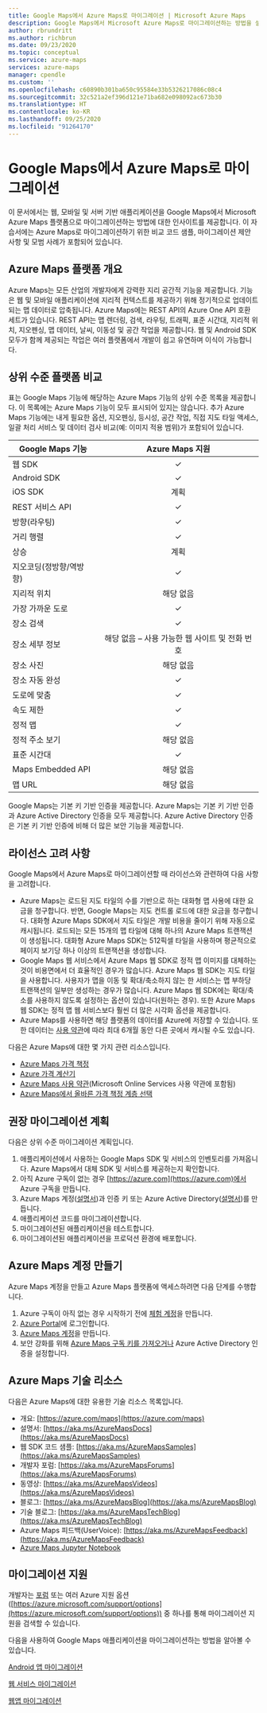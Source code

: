 ```yaml
---
title: Google Maps에서 Azure Maps로 마이그레이션 | Microsoft Azure Maps
description: Google Maps에서 Microsoft Azure Maps로 마이그레이션하는 방법을 설명합니다. Azure Maps API 및 SDK로 전환하는 방법을 안내하는 지침입니다.
author: rbrundritt
ms.author: richbrun
ms.date: 09/23/2020
ms.topic: conceptual
ms.service: azure-maps
services: azure-maps
manager: cpendle
ms.custom: ''
ms.openlocfilehash: c60890b301ba650c95584e33b5326217086c08c4
ms.sourcegitcommit: 32c521a2ef396d121e71ba682e098092ac673b30
ms.translationtype: HT
ms.contentlocale: ko-KR
ms.lasthandoff: 09/25/2020
ms.locfileid: "91264170"
---
```

# <a name="migrate-from-google-maps-to-azure-maps"></a>Google Maps에서 Azure Maps로 마이그레이션

이 문서에서는 웹, 모바일 및 서버 기반 애플리케이션을 Google Maps에서 Microsoft Azure Maps 플랫폼으로 마이그레이션하는 방법에 대한 인사이트를 제공합니다. 이 자습서에는 Azure Maps로 마이그레이션하기 위한 비교 코드 샘플, 마이그레이션 제안 사항 및 모범 사례가 포함되어 있습니다.

## <a name="azure-maps-platform-overview"></a>Azure Maps 플랫폼 개요

Azure Maps는 모든 산업의 개발자에게 강력한 지리 공간적 기능을 제공합니다. 기능은 웹 및 모바일 애플리케이션에 지리적 컨텍스트를 제공하기 위해 정기적으로 업데이트되는 맵 데이터로 압축됩니다. Azure Maps에는 REST API의 Azure One API 호환 세트가 있습니다. REST API는 맵 렌더링, 검색, 라우팅, 트래픽, 표준 시간대, 지리적 위치, 지오펜싱, 맵 데이터, 날씨, 이동성 및 공간 작업을 제공합니다. 웹 및 Android SDK 모두가 함께 제공되는 작업은 여러 플랫폼에서 개발이 쉽고 유연하며 이식이 가능합니다.

## <a name="high-level-platform-comparison"></a>상위 수준 플랫폼 비교

표는 Google Maps 기능에 해당하는 Azure Maps 기능의 상위 수준 목록을 제공합니다. 이 목록에는 Azure Maps 기능이 모두 표시되어 있지는 않습니다. 추가 Azure Maps 기능에는 내게 필요한 옵션, 지오펜싱, 등시성, 공간 작업, 직접 지도 타일 액세스, 일괄 처리 서비스 및 데이터 검사 비교(예: 이미지 적용 범위)가 포함되어 있습니다.

| Google Maps 기능         | Azure Maps 지원                     |
|-----------------------------|:--------------------------------------:|
| 웹 SDK                     | ✓                                      |
| Android SDK                 | ✓                                      |
| iOS SDK                     | 계획                                |
| REST 서비스 API           | ✓                                      |
| 방향(라우팅)        | ✓                                      |
| 거리 행렬             | ✓                                      |
| 상승                   | 계획                                |
| 지오코딩(정방향/역방향) | ✓                                      |
| 지리적 위치                 | 해당 없음                                    |
| 가장 가까운 도로               | ✓                                      |
| 장소 검색               | ✓                                      |
| 장소 세부 정보              | 해당 없음 – 사용 가능한 웹 사이트 및 전화 번호 |
| 장소 사진               | 해당 없음                                    |
| 장소 자동 완성          | ✓                                      |
| 도로에 맞춤                | ✓                                      |
| 속도 제한                | ✓                                      |
| 정적 맵                 | ✓                                      |
| 정적 주소 보기          | 해당 없음                                    |
| 표준 시간대                   | ✓                                      |
| Maps Embedded API           | 해당 없음                                    |
| 맵 URL                    | 해당 없음                                    |

Google Maps는 기본 키 기반 인증을 제공합니다. Azure Maps는 기본 키 기반 인증과 Azure Active Directory 인증을 모두 제공합니다. Azure Active Directory 인증은 기본 키 기반 인증에 비해 더 많은 보안 기능을 제공합니다.

## <a name="licensing-considerations"></a>라이선스 고려 사항

Google Maps에서 Azure Maps로 마이그레이션할 때 라이선스와 관련하여 다음 사항을 고려합니다.

- Azure Maps는 로드된 지도 타일의 수를 기반으로 하는 대화형 맵 사용에 대한 요금을 청구합니다. 반면, Google Maps는 지도 컨트롤 로드에 대한 요금을 청구합니다. 대화형 Azure Maps SDK에서 지도 타일은 개발 비용을 줄이기 위해 자동으로 캐시됩니다. 로드되는 모든 15개의 맵 타일에 대해 하나의 Azure Maps 트랜잭션이 생성됩니다. 대화형 Azure Maps SDK는 512픽셀 타일을 사용하며 평균적으로 페이지 보기당 하나 이상의 트랜잭션을 생성합니다.
- Google Maps 웹 서비스에서 Azure Maps 웹 SDK로 정적 맵 이미지를 대체하는 것이 비용면에서 더 효율적인 경우가 많습니다. Azure Maps 웹 SDK는 지도 타일을 사용합니다. 사용자가 맵을 이동 및 확대/축소하지 않는 한 서비스는 맵 부하당 트랜잭션의 일부만 생성하는 경우가 많습니다. Azure Maps 웹 SDK에는 확대/축소를 사용하지 않도록 설정하는 옵션이 있습니다(원하는 경우). 또한 Azure Maps 웹 SDK는 정적 맵 웹 서비스보다 훨씬 더 많은 시각화 옵션을 제공합니다.
- Azure Maps를 사용하면 해당 플랫폼의 데이터를 Azure에 저장할 수 있습니다. 또한 데이터는 [사용 약관](https://www.microsoftvolumelicensing.com/DocumentSearch.aspx?Mode=3&DocumentTypeId=46)에 따라 최대 6개월 동안 다른 곳에서 캐시될 수도 있습니다.

다음은 Azure Maps에 대한 몇 가지 관련 리소스입니다.

- [Azure Maps 가격 책정](https://azure.microsoft.com/pricing/details/azure-maps/)
- [Azure 가격 계산기](https://azure.microsoft.com/pricing/calculator/?service=azure-maps)
- [Azure Maps 사용 약관](https://www.microsoftvolumelicensing.com/DocumentSearch.aspx?Mode=3&DocumentTypeId=46)(Microsoft Online Services 사용 약관에 포함됨)
- [Azure Maps에서 올바른 가격 책정 계층 선택](https://docs.microsoft.com/azure/azure-maps/choose-pricing-tier)

## <a name="suggested-migration-plan"></a>권장 마이그레이션 계획

다음은 상위 수준 마이그레이션 계획입니다.

1. 애플리케이션에서 사용하는 Google Maps SDK 및 서비스의 인벤토리를 가져옵니다. Azure Maps에서 대체 SDK 및 서비스를 제공하는지 확인합니다.
2. 아직 Azure 구독이 없는 경우 [https://azure.com](https://azure.com)에서 Azure 구독을 만듭니다.
3. Azure Maps 계정([설명서](https://docs.microsoft.com/azure/azure-maps/how-to-manage-account-keys))과 인증 키 또는 Azure Active Directory([설명서](https://docs.microsoft.com/azure/azure-maps/how-to-manage-authentication))를 만듭니다.
4. 애플리케이션 코드를 마이그레이션합니다.
5. 마이그레이션된 애플리케이션을 테스트합니다.
6. 마이그레이션된 애플리케이션을 프로덕션 환경에 배포합니다.

## <a name="create-an-azure-maps-account"></a>Azure Maps 계정 만들기

Azure Maps 계정을 만들고 Azure Maps 플랫폼에 액세스하려면 다음 단계를 수행합니다.

1. Azure 구독이 아직 없는 경우 시작하기 전에 [체험 계정](https://azure.microsoft.com/free/)을 만듭니다.
2. [Azure Portal](https://portal.azure.com/)에 로그인합니다.
3. [Azure Maps 계정](https://docs.microsoft.com/azure/azure-maps/how-to-manage-account-keys)을 만듭니다. 
4. 보안 강화를 위해 [Azure Maps 구독 키를 가져오거나](https://docs.microsoft.com/azure/azure-maps/how-to-manage-authentication#view-authentication-details) Azure Active Directory 인증을 설정합니다.

## <a name="azure-maps-technical-resources"></a>Azure Maps 기술 리소스

다음은 Azure Maps에 대한 유용한 기술 리소스 목록입니다.

- 개요: [https://azure.com/maps](https://azure.com/maps)
- 설명서: [https://aka.ms/AzureMapsDocs](https://aka.ms/AzureMapsDocs)
- 웹 SDK 코드 샘플: [https://aka.ms/AzureMapsSamples](https://aka.ms/AzureMapsSamples)
- 개발자 포럼: [https://aka.ms/AzureMapsForums](https://aka.ms/AzureMapsForums)
- 동영상: [https://aka.ms/AzureMapsVideos](https://aka.ms/AzureMapsVideos)
- 블로그: [https://aka.ms/AzureMapsBlog](https://aka.ms/AzureMapsBlog)
- 기술 블로그: [https://aka.ms/AzureMapsTechBlog](https://aka.ms/AzureMapsTechBlog)
- Azure Maps 피드백(UserVoice): [https://aka.ms/AzureMapsFeedback](https://aka.ms/AzureMapsFeedback)
- [Azure Maps Jupyter Notebook](https://github.com/Azure-Samples/Azure-Maps-Jupyter-Notebook)

## <a name="migration-support"></a>마이그레이션 지원

개발자는 [포럼](https://aka.ms/AzureMapsForums) 또는 여러 Azure 지원 옵션([https://azure.microsoft.com/support/options](https://azure.microsoft.com/support/options)) 중 하나를 통해 마이그레이션 지원을 검색할 수 있습니다.

다음을 사용하여 Google Maps 애플리케이션을 마이그레이션하는 방법을 알아볼 수 있습니다. 

[Android 앱 마이그레이션](migrate-from-google-maps-android-app.md) 

[웹 서비스 마이그레이션](migrate-from-google-maps-web-services.md) 

[웹앱 마이그레이션](migrate-from-google-maps-web-app.md)
